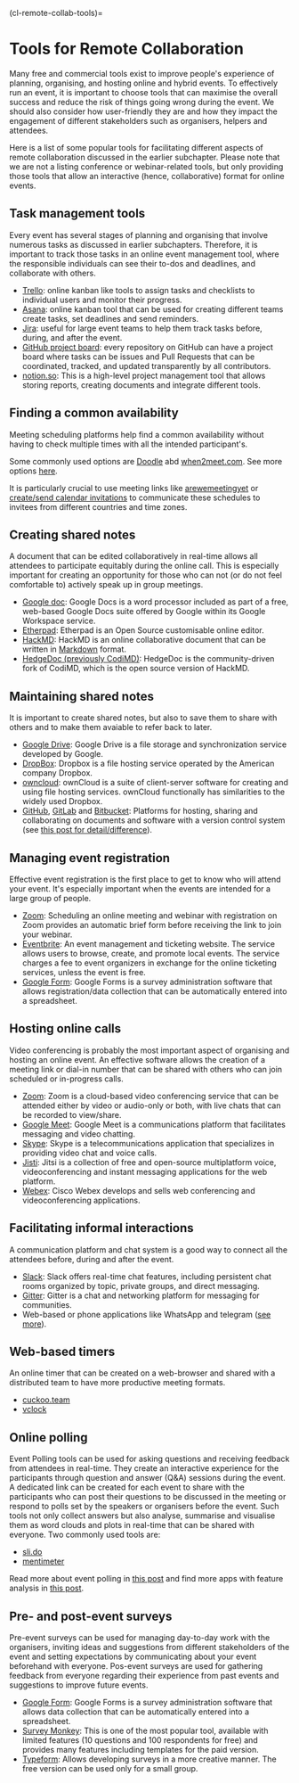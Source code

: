 (cl-remote-collab-tools)=
# Tools for Remote Collaboration

Many free and commercial tools exist to improve people's experience of planning, organising, and hosting online and hybrid events.
To effectively run an event, it is important to choose tools that can maximise the overall success and reduce the risk of things going wrong during the event.
We should also consider how user-friendly they are and how they impact the engagement of different stakeholders such as organisers, helpers and attendees.

Here is a list of some popular tools for facilitating different aspects of remote collaboration discussed in the earlier subchapter.
Please note that we are not a listing conference or webinar-related tools, but only providing those tools that allow an interactive (hence, collaborative) format for online events.

## Task management tools

Every event has several stages of planning and organising that involve numerous tasks as discussed in earlier subchapters.
Therefore, it is important to track those tasks in an online event management tool, where the responsible individuals can see their to-dos and deadlines, and collaborate with others.

- [Trello](https://trello.com/): online kanban like tools to assign tasks and checklists to individual users and monitor their progress.
- [Asana](https://asana.com/): online kanban tool that can be used for creating different teams create tasks, set deadlines and send reminders.
- [Jira](https://www.atlassian.com/software/jira): useful for large event teams to help them track tasks before, during, and after the event.
- [GitHub project board](https://github.com/features/project-management/): every repository on GitHub can have a project board where tasks can be issues and Pull Requests that can be coordinated, tracked, and updated transparently by all contributors.
- [notion.so](https://www.notion.so/): This is a high-level project management tool that allows storing reports, creating documents and integrate different tools.

## Finding a common availability

Meeting scheduling platforms help find a common availability without having to check multiple times with all the intended participant's.

Some commonly used options are [Doodle](https://doodle.com/poll/) abd [when2meet.com](https://www.when2meet.com/).
See more options [here](https://zapier.com/blog/best-meeting-scheduler-apps/).

It is particularly crucial to use meeting links like [arewemeetingyet](https://arewemeetingyet.com/#form) or [create/send calendar invitations](https://www.calendar.com/blog/how-to-send-a-google-calendar-invite/) to communicate these schedules to invitees from different countries and time zones.

## Creating shared notes

A document that can be edited collaboratively in real-time allows all attendees to participate equitably during the online call.
This is especially important for creating an opportunity for those who can not (or do not feel comfortable to) actively speak up in group meetings.

- [Google doc](https://en.wikipedia.org/wiki/Google_Docs): Google Docs is a word processor included as part of a free, web-based Google Docs suite offered by Google within its Google Workspace service.
- [Etherpad](https://etherpad.org/): Etherpad is an Open Source customisable online editor.
- [HackMD](https://hackmd.io/): HackMD is an online collaborative document that can be written in [Markdown](https://www.markdownguide.org/) format.
- [HedgeDoc (previously CodiMD)](https://demo.hedgedoc.org/): HedgeDoc is the community-driven fork of CodiMD, which is the open source version of HackMD.

## Maintaining shared notes

It is important to create shared notes, but also to save them to share with others and to make them avaiable to refer back to later.

- [Google Drive](https://en.wikipedia.org/wiki/Google_Drive): Google Drive is a file storage and synchronization service developed by Google.
- [DropBox](https://www.dropbox.com/): Dropbox is a file hosting service operated by the American company Dropbox.
- [owncloud](https://owncloud.com/): ownCloud is a suite of client-server software for creating and using file hosting services. ownCloud functionally has similarities to the widely used Dropbox.
- [GitHub](https://github.com/), [GitLab](https://about.gitlab.com/free-trial/) and [Bitbucket](https://bitbucket.org/product): Platforms for hosting, sharing and collaborating on documents and software with a version control system (see [this post for detail/difference](https://stackshare.io/stackups/bitbucket-vs-github-vs-gitlab)).

## Managing event registration

Effective event registration is the first place to get to know who will attend your event.
It's especially important when the events are intended for a large group of people.

- [Zoom](https://support.zoom.us/hc/en-us/articles/204619915-Scheduling-a-Webinar-with-Registration): Scheduling an online meeting and webinar with registration on Zoom provides an automatic brief form before receiving the link to join your webinar.
- [Eventbrite](https://www.eventbrite.com/): An event management and ticketing website. The service allows users to browse, create, and promote local events. The service charges a fee to event organizers in exchange for the online ticketing services, unless the event is free.
- [Google Form](https://en.wikipedia.org/wiki/Google_Forms): Google Forms is a survey administration software that allows registration/data collection that can be automatically entered into a spreadsheet.

## Hosting online calls

Video conferencing is probably the most important aspect of organising and hosting an online event.
An effective software allows the creation of a meeting link or dial-in number that can be shared with others who can join scheduled or in-progress calls.

- [Zoom](https://zoom.us): Zoom is a cloud-based video conferencing service that can be attended either by video or audio-only or both, with live chats that can be recorded to view/share.
- [Google Meet](https://en.wikipedia.org/wiki/Google_Meet): Google Meet is a communications platform that facilitates messaging and video chatting.
- [Skype](https://www.skype.com/en/): Skype is a telecommunications application that specializes in providing video chat and voice calls.
- [Jisti](https://meet.jit.si/): Jitsi is a collection of free and open-source multiplatform voice, videoconferencing and instant messaging applications for the web platform.
- [Webex](https://www.webex.com/): Cisco Webex develops and sells web conferencing and videoconferencing applications.

## Facilitating informal interactions

A communication platform and chat system is a good way to connect all the attendees before, during and after the event.
- [Slack](https://slack.com/): Slack offers real-time chat features, including persistent chat rooms organized by topic, private groups, and direct messaging.
- [Gitter](https://gitter.im/): Gitter is a chat and networking platform for messaging for communities.
- Web-based or phone applications like WhatsApp and telegram ([see more](https://www.makeuseof.com/tag/messaging-apps-phone-computer/)).

## Web-based timers

An online timer that can be created on a web-browser and shared with a distributed team to have more productive meeting formats.
- [cuckoo.team](https://cuckoo.team/)
- [vclock](https://vclock.com/timer/)

## Online polling

Event Polling tools can be used for asking questions and receiving feedback from attendees in real-time.
They create an interactive experience for the participants through question and answer (Q&A) sessions during the event.
A dedicated link can be created for each event to share with the participants who can post their questions to be discussed in the meeting or respond to polls set by the speakers or organisers before the event.
Such tools not only collect answers but also analyse, summarise and visualise them as word clouds and plots in real-time that can be shared with everyone.
Two commonly used tools are:

- [sli.do](https://www.sli.do/)
- [mentimeter](https://www.mentimeter.com/)

Read more about event polling in [this post](https://www.encore-anzpac.com/event-services/live-polling-for-events) and find more apps with feature analysis in [this post](https://www.worksup.com/event-interaction-app-feature-comparison/).

## Pre- and post-event surveys

Pre-event surveys can be used for managing day-to-day work with the organisers, inviting ideas and suggestions from different stakeholders of the event and setting expectations by communicating about your event beforehand with everyone.
Pos-event surveys are used for gathering feedback from everyone regarding their experience from past events and suggestions to improve future events.

- [Google Form](https://en.wikipedia.org/wiki/Google_Forms): Google Forms is a survey administration software that allows data collection that can be automatically entered into a spreadsheet.
- [Survey Monkey](https://www.surveymonkey.com/): This is one of the most popular tool, available with limited features (10 questions and 100 respondents for free) and provides many features including templates for the paid version.
- [Typeform](https://www.typeform.com/surveys/): Allows developing surveys in a more creative manner. The free version can be used only for a small group.

